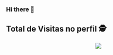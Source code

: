 ### Hi there 👋

<!--
**Nicolas734/Nicolas734** is a ✨ _special_ ✨ repository because its `README.md` (this file) appears on your GitHub profile.

Here are some ideas to get you started:

- 🔭 I’m currently working on ...
- 🌱 I’m currently learning ...
- 👯 I’m looking to collaborate on ...
- 🤔 I’m looking for help with ...
- 💬 Ask me about ...
- 📫 How to reach me: ...
- 😄 Pronouns: ...
- ⚡ Fun fact: ...
-->

## Total de Visitas no perfil :detective: <br>
 <p align="center"> 
   <img alingn="center" src="https://profile-counter.glitch.me/teteusAraujo/count.svg" />
 </p>


